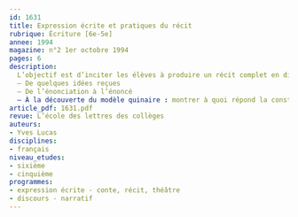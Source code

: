 ```yaml
---
id: 1631
title: Expression écrite et pratiques du récit 
rubrique: Écriture [6e-5e]
annee: 1994
magazine: n°2 1er octobre 1994
pages: 6
description: 
  L’objectif est d’inciter les élèves à produire un récit complet en distinguant l’histoire proprement dite de la manière dont elle est racontée…
  – De quelques idées reçues
  – De l’énonciation à l’énoncé
  – À la découverte du modèle quinaire : montrer à quoi répond la construction d’une histoire
article_pdf: 1631.pdf
revue: L’école des lettres des collèges
auteurs:
- Yves Lucas
disciplines:
- français
niveau_etudes:
- sixième
- cinquième
programmes:
- expression écrite - conte, récit, théâtre
- discours - narratif
---
```

